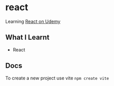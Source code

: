 # react

Learning [React on Udemy](https://www.udemy.com/course/react-the-complete-guide-incl-redux/)

## What I Learnt

* React 

## Docs

To create a new project use vite `npm create vite`
